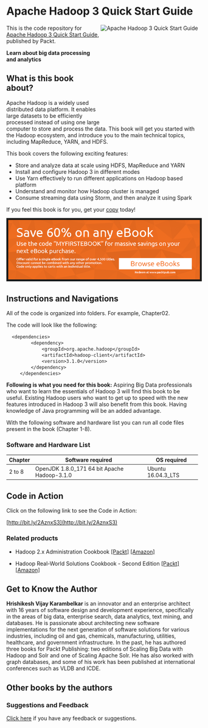 # Apache Hadoop 3 Quick Start Guide

<a href="https://www.packtpub.com/big-data-and-business-intelligence/apache-hadoop-3-quick-start-guide?utm_source=github&utm_medium=repository&utm_campaign=9781788999830"><img src="https://dz13w8afd47il.cloudfront.net/sites/default/files/imagecache/ppv4_main_book_cover/9781788999830.png" alt="Apache Hadoop 3 Quick Start Guide" height="256px" align="right"></a>

This is the code repository for [Apache Hadoop 3 Quick Start Guide](https://www.packtpub.com/big-data-and-business-intelligence/apache-hadoop-3-quick-start-guide?utm_source=github&utm_medium=repository&utm_campaign=9781788999830), published by Packt.

**Learn about big data processing and analytics**

## What is this book about?
Apache Hadoop is a widely used distributed data platform. It enables large datasets to be efficiently processed instead of using one large computer to store and process the data. This book will get you started with the Hadoop ecosystem, and introduce you to the main technical topics, including MapReduce, YARN, and HDFS.

This book covers the following exciting features:
* Store and analyze data at scale using HDFS, MapReduce and YARN
* Install and configure Hadoop 3 in different modes
* Use Yarn effectively to run different applications on Hadoop based platform
* Understand and monitor how Hadoop cluster is managed
* Consume streaming data using Storm, and then analyze it using Spark

If you feel this book is for you, get your [copy](https://www.amazon.com/dp/1788999835) today!

<a href="https://www.packtpub.com/?utm_source=github&utm_medium=banner&utm_campaign=GitHubBanner"><img src="https://raw.githubusercontent.com/PacktPublishing/GitHub/master/GitHub.png" 
alt="https://www.packtpub.com/" border="5" /></a>

## Instructions and Navigations
All of the code is organized into folders. For example, Chapter02.

The code will look like the following:
```
  <dependencies>
         <dependency>
             <groupId>org.apache.hadoop</groupId>
             <artifactId>hadoop-client</artifactId>
             <version>3.1.0</version>
         </dependency>
     </dependencies>
```

**Following is what you need for this book:**
Aspiring Big Data professionals who want to learn the essentials of Hadoop 3 will find this book to be useful. Existing Hadoop users who want to get up to speed with the new features introduced in Hadoop 3 will also benefit from this book. Having knowledge of Java programming will be an added advantage.	

With the following software and hardware list you can run all code files present in the book (Chapter 1-8).
### Software and Hardware List
| Chapter | Software required | OS required |
| -------- | ------------------------------------ | ----------------------------------- |
| 2 to 8 | OpenJDK 1.8.0_171 64 bit Apache Hadoop-3.1.0 | Ubuntu 16.04.3_LTS |


## Code in Action

Click on the following link to see the Code in Action:

[http://bit.ly/2AznxS3](http://bit.ly/2AznxS3)


### Related products
* Hadoop 2.x Administration Cookbook [[Packt]](https://www.packtpub.com/big-data-and-business-intelligence/hadoop-2x-administration-cookbook?utm_source=github&utm_medium=repository&utm_campaign=9781787126732) [[Amazon]](https://www.amazon.com/dp/1787126730)

* Hadoop Real-World Solutions Cookbook - Second Edition [[Packt]](https://www.packtpub.com/big-data-and-business-intelligence/hadoop-real-world-solutions-cookbook-second-edition?utm_source=github&utm_medium=repository&utm_campaign=9781784395506) [[Amazon]](https://www.amazon.com/dp/B01BYFJVZ4)


## Get to Know the Author
**Hrishikesh Vijay Karambelkar**
is an innovator and an enterprise architect with 16 years of software design and development experience, specifically in the areas of big data, enterprise search, data analytics, text mining, and databases. He is passionate about architecting new software implementations for the next generation of software solutions for various industries, including oil and gas, chemicals, manufacturing, utilities, healthcare, and government infrastructure. In the past, he has authored three books for Packt Publishing: two editions of Scaling Big Data with Hadoop and Solr and one of Scaling Apache Solr. He has also worked with graph databases, and some of his work has been published at international conferences such as VLDB and ICDE.

## Other books by the authors
[](https://www.packtpub.com/big-data-and-business-intelligence/scaling-big-data-hadoop-and-solr?utm_source=github&utm_medium=repository&utm_campaign=)

[](https://www.packtpub.com/big-data-and-business-intelligence/scaling-apache-solr?utm_source=github&utm_medium=repository&utm_campaign=)


### Suggestions and Feedback
[Click here](https://docs.google.com/forms/d/e/1FAIpQLSdy7dATC6QmEL81FIUuymZ0Wy9vH1jHkvpY57OiMeKGqib_Ow/viewform) if you have any feedback or suggestions.


